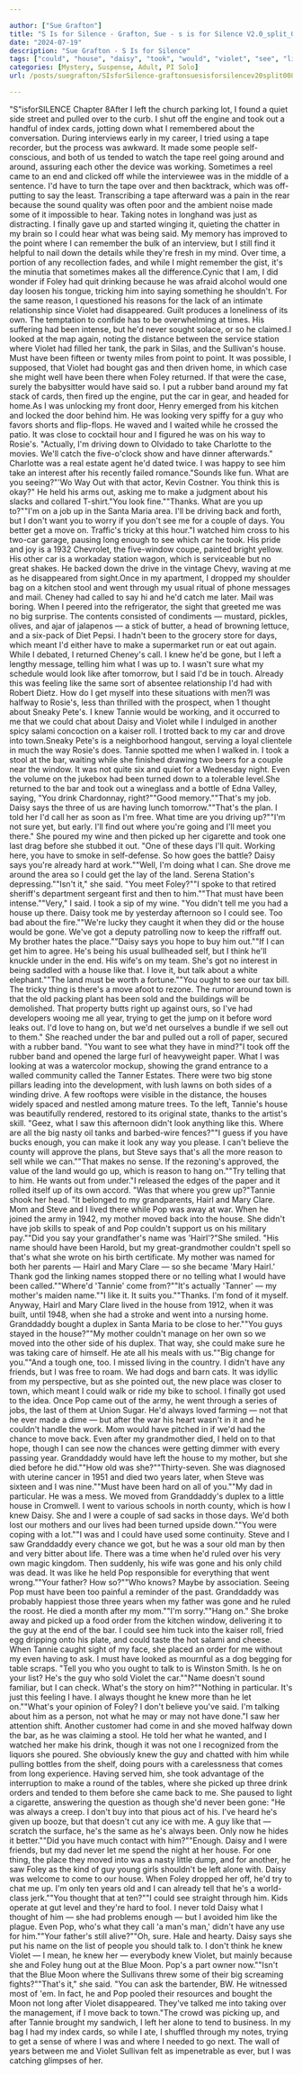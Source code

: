 ```yaml
---

author: ["Sue Grafton"]
title: "S Is for Silence - Grafton, Sue - s is for Silence V2.0_split_008.htm"
date: "2024-07-19"
description: "Sue Grafton - S Is for Silence"
tags: ["could", "house", "daisy", "took", "would", "violet", "see", "like", "say", "make", "knew", "pop", "said", "foley", "guy", "left", "one", "must", "back", "get", "tannie", "year", "mother", "name", "around"]
categories: [Mystery, Suspense, Adult, PI Solo]
url: /posts/suegrafton/SIsforSilence-graftonsuesisforsilencev20split008htm

---
```



"S"isforSILENCE
Chapter 8After I left the church parking lot, I found a quiet side street and pulled over to the curb. I shut off the engine and took out a handful of index cards, jotting down what I remembered about the conversation. During interviews early in my career, I tried using a tape recorder, but the process was awkward. It made some people self-conscious, and both of us tended to watch the tape reel going around and around, assuring each other the device was working. Sometimes a reel came to an end and clicked off while the interviewee was in the middle of a sentence. I'd have to turn the tape over and then backtrack, which was off-putting to say the least. Transcribing a tape afterward was a pain in the rear because the sound quality was often poor and the ambient noise made some of it impossible to hear. Taking notes in longhand was just as distracting. I finally gave up and started winging it, quieting the chatter in my brain so I could hear what was being said. My memory has improved to the point where I can remember the bulk of an interview, but I still find it helpful to nail down the details while they're fresh in my mind. Over time, a portion of any recollection fades, and while I might remember the gist, it's the minutia that sometimes makes all the difference.Cynic that I am, I did wonder if Foley had quit drinking because he was afraid alcohol would one day loosen his tongue, tricking him into saying something he shouldn't. For the same reason, I questioned his reasons for the lack of an intimate relationship since Violet had disappeared. Guilt produces a loneliness of its own. The temptation to confide has to be overwhelming at times. His suffering had been intense, but he'd never sought solace, or so he claimed.I looked at the map again, noting the distance between the service station where Violet had filled her tank, the park in Silas, and the Sullivan's house. Must have been fifteen or twenty miles from point to point. It was possible, I supposed, that Violet had bought gas and then driven home, in which case she might well have been there when Foley returned. If that were the case, surely the babysitter would have said so. I put a rubber band around my fat stack of cards, then fired up the engine, put the car in gear, and headed for home.As I was unlocking my front door, Henry emerged from his kitchen and locked the door behind him. He was looking very spiffy for a guy who favors shorts and flip-flops. He waved and I waited while he crossed the patio. It was close to cocktail hour and I figured he was on his way to Rosie's. "Actually, I'm driving down to Olvidado to take Charlotte to the movies. We'll catch the five-o'clock show and have dinner afterwards." Charlotte was a real estate agent he'd dated twice. I was happy to see him take an interest after his recently failed romance."Sounds like fun. What are you seeing?"'Wo Way Out with that actor, Kevin Costner. You think this is okay?" He held his arms out, asking me to make a judgment about his slacks and collared T-shirt."You look fine.""Thanks. What are you up to?""I'm on a job up in the Santa Maria area. I'll be driving back and forth, but I don't want you to worry if you don't see me for a couple of days. You better get a move on. Traffic's tricky at this hour."I watched him cross to his two-car garage, pausing long enough to see which car he took. His pride and joy is a 1932 Chevrolet, the five-window coupe, painted bright yellow. His other car is a workaday station wagon, which is serviceable but no great shakes. He backed down the drive in the vintage Chevy, waving at me as he disappeared from sight.Once in my apartment, I dropped my shoulder bag on a kitchen stool and went through my usual ritual of phone messages and mail. Cheney had called to say hi and he'd catch me later. Mail was boring. When I peered into the refrigerator, the sight that greeted me was no big surprise. The contents consisted of condiments — mustard, pickles, olives, and ajar of jalapenos — a stick of butter, a head of browning lettuce, and a six-pack of Diet Pepsi. I hadn't been to the grocery store for days, which meant I'd either have to make a supermarket run or eat out again. While I debated, I returned Cheney's call. I knew he'd be gone, but I left a lengthy message, telling him what I was up to. I wasn't sure what my schedule would look like after tomorrow, but I said I'd be in touch. Already this was feeling like the same sort of absentee relationship I'd had with Robert Dietz. How do I get myself into these situations with men?I was halfway to Rosie's, less than thrilled with the prospect, when 1 thought about Sneaky Pete's. I knew Tannie would be working, and it occurred to me that we could chat about Daisy and Violet while I indulged in another spicy salami concoction on a kaiser roll. I trotted back to my car and drove into town.Sneaky Pete's is a neighborhood hangout, serving a loyal clientele in much the way Rosie's does. Tannie spotted me when I walked in. I took a stool at the bar, waiting while she finished drawing two beers for a couple near the window. It was not quite six and quiet for a Wednesday night. Even the volume on the jukebox had been turned down to a tolerable level.She returned to the bar and took out a wineglass and a bottle of Edna Valley, saying, "You drink Chardonnay, right?""Good memory.""That's my job. Daisy says the three of us are having lunch tomorrow.""That's the plan. I told her I'd call her as soon as I'm free. What time are you driving up?""I'm not sure yet, but early. I'll find out where you're going and I'll meet you there." She poured my wine and then picked up her cigarette and took one last drag before she stubbed it out. "One of these days I'll quit. Working here, you have to smoke in self-defense. So how goes the battle? Daisy says you're already hard at work.""Well, I'm doing what I can. She drove me around the area so I could get the lay of the land. Serena Station's depressing.""Isn't it," she said. "You meet Foley?""I spoke to that retired sheriff's department sergeant first and then to him.""That must have been intense.""Very," I said. I took a sip of my wine. "You didn't tell me you had a house up there. Daisy took me by yesterday afternoon so I could see. Too bad about the fire.""We're lucky they caught it when they did or the house would be gone. We've got a deputy patrolling now to keep the riffraff out. My brother hates the place.""Daisy says you hope to buy him out.""If I can get him to agree. He's being his usual bullheaded self, but I think he'll knuckle under in the end. His wife's on my team. She's got no interest in being saddled with a house like that. I love it, but talk about a white elephant.""The land must be worth a fortune.""You ought to see our tax bill. The tricky thing is there's a move afoot to rezone. The rumor around town is that the old packing plant has been sold and the buildings will be demolished. That property butts right up against ours, so I've had developers wooing me all year, trying to get the jump on it before word leaks out. I'd love to hang on, but we'd net ourselves a bundle if we sell out to them." She reached under the bar and pulled out a roll of paper, secured with a rubber band. "You want to see what they have in mind?"I took off the rubber band and opened the large furl of heavyweight paper. What I was looking at was a watercolor mockup, showing the grand entrance to a walled community called the Tanner Estates. There were two big stone pillars leading into the development, with lush lawns on both sides of a winding drive. A few rooftops were visible in the distance, the houses widely spaced and nestled among mature trees. To the left, Tannie's house was beautifully rendered, restored to its original state, thanks to the artist's skill. "Geez, what I saw this afternoon didn't look anything like this. Where are all the big nasty oil tanks and barbed-wire fences?""I guess if you have bucks enough, you can make it look any way you please. I can't believe the county will approve the plans, but Steve says that's all the more reason to sell while we can.""That makes no sense. If the rezoning's approved, the value of the land would go up, which is reason to hang on.""Try telling that to him. He wants out from under."I released the edges of the paper and it rolled itself up of its own accord. "Was that where you grew up?"Tannie shook her head. "It belonged to my grandparents, Hairl and Mary Clare. Mom and Steve and I lived there while Pop was away at war. When he joined the army in 1942, my mother moved back into the house. She didn't have job skills to speak of and Pop couldn't support us on his military pay.""Did you say your grandfather's name was 'Hairl'?"She smiled. "His name should have been Harold, but my great-grandmother couldn't spell so that's what she wrote on his birth certificate. My mother was named for both her parents — Hairl and Mary Clare — so she became 'Mary Hairl.' Thank god the linking names stopped there or no telling what I would have been called.""Where'd 'Tannie' come from?""It's actually 'Tanner' — my mother's maiden name.""I like it. It suits you.""Thanks. I'm fond of it myself. Anyway, Hairl and Mary Clare lived in the house from 1912, when it was built, until 1948, when she had a stroke and went into a nursing home. Granddaddy bought a duplex in Santa Maria to be close to her.""You guys stayed in the house?""My mother couldn't manage on her own so we moved into the other side of his duplex. That way, she could make sure he was taking care of himself. He ate all his meals with us.""Big change for you.""And a tough one, too. I missed living in the country. I didn't have any friends, but I was free to roam. We had dogs and barn cats. It was idyllic from my perspective, but as she pointed out, the new place was closer to town, which meant I could walk or ride my bike to school. I finally got used to the idea. Once Pop came out of the army, he went through a series of jobs, the last of them at Union Sugar. He'd always loved farming — not that he ever made a dime — but after the war his heart wasn't in it and he couldn't handle the work. Mom would have pitched in if we'd had the chance to move back. Even after my grandmother died, I held on to that hope, though I can see now the chances were getting dimmer with every passing year. Granddaddy would have left the house to my mother, but she died before he did.""How old was she?""Thirty-seven. She was diagnosed with uterine cancer in 1951 and died two years later, when Steve was sixteen and I was nine.""Must have been hard on all of you.""My dad in particular. He was a mess. We moved from Granddaddy's duplex to a little house in Cromwell. I went to various schools in north county, which is how I knew Daisy. She and I were a couple of sad sacks in those days. We'd both lost our mothers and our lives had been turned upside down.""You were coping with a lot.""I was and I could have used some continuity. Steve and I saw Granddaddy every chance we got, but he was a sour old man by then and very bitter about life. There was a time when he'd ruled over his very own magic kingdom. Then suddenly, his wife was gone and his only child was dead. It was like he held Pop responsible for everything that went wrong.""Your father? How so?""Who knows? Maybe by association. Seeing Pop must have been too painful a reminder of the past. Granddaddy was probably happiest those three years when my father was gone and he ruled the roost. He died a month after my mom.""I'm sorry.""Hang on." She broke away and picked up a food order from the kitchen window, delivering it to the guy at the end of the bar. I could see him tuck into the kaiser roll, fried egg dripping onto his plate, and could taste the hot salami and cheese. When Tannie caught sight of my face, she placed an order for me without my even having to ask. I must have looked as mournful as a dog begging for table scraps. "Tell you who you ought to talk to is Winston Smith. Is he on your list? He's the guy who sold Violet the car.""Name doesn't sound familiar, but I can check. What's the story on him?""Nothing in particular. It's just this feeling I have. I always thought he knew more than he let on.""What's your opinion of Foley? I don't believe you've said. I'm talking about him as a person, not what he may or may not have done."I saw her attention shift. Another customer had come in and she moved halfway down the bar, as he was claiming a stool. He told her what he wanted, and I watched her make his drink, though it was not one I recognized from the liquors she poured. She obviously knew the guy and chatted with him while pulling bottles from the shelf, doing pours with a carelessness that comes from long experience. Having served him, she took advantage of the interruption to make a round of the tables, where she picked up three drink orders and tended to them before she came back to me. She paused to light a cigarette, answering the question as though she'd never been gone: "He was always a creep. I don't buy into that pious act of his. I've heard he's given up booze, but that doesn't cut any ice with me. A guy like that — scratch the surface, he's the same as he's always been. Only now he hides it better.""Did you have much contact with him?""Enough. Daisy and I were friends, but my dad never let me spend the night at her house. For one thing, the place they moved into was a nasty little dump, and for another, he saw Foley as the kind of guy young girls shouldn't be left alone with. Daisy was welcome to come to our house. When Foley dropped her off, he'd try to chat me up. I'm only ten years old and I can already tell that he's a world-class jerk.""You thought that at ten?""I could see straight through him. Kids operate at gut level and they're hard to fool. I never told Daisy what I thought of him — she had problems enough — but I avoided him like the plague. Even Pop, who's what they call 'a man's man,' didn't have any use for him.""Your father's still alive?""Oh, sure. Hale and hearty. Daisy says she put his name on the list of people you should talk to. I don't think he knew Violet — I mean, he knew her — everybody knew Violet, but mainly because she and Foley hung out at the Blue Moon. Pop's a part owner now.""Isn't that the Blue Moon where the Sullivans threw some of their big screaming fights?""That's it," she said. "You can ask the bartender, BW. He witnessed most of 'em. In fact, he and Pop pooled their resources and bought the Moon not long after Violet disappeared. They've talked me into taking over the management, if I move back to town."The crowd was picking up, and after Tannie brought my sandwich, I left her alone to tend to business. In my bag I had my index cards, so while I ate, I shuffled through my notes, trying to get a sense of where I was and where I needed to go next. The wall of years between me and Violet Sullivan felt as impenetrable as ever, but I was catching glimpses of her.
